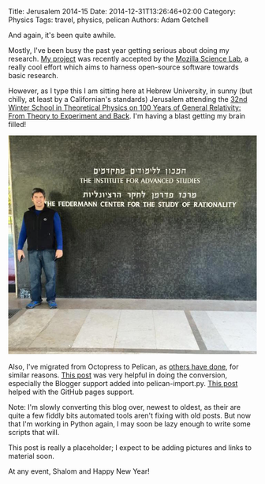 Title: Jerusalem 2014-15
Date: 2014-12-31T13:26:46+02:00
Category: Physics
Tags: travel, physics, pelican
Authors: Adam Getchell

And again, it's been quite awhile.

Mostly, I've been busy the past year getting serious about doing my research. [My project][1] was recently accepted by the [Mozilla Science Lab][1], a really cool effort which aims to harness open-source software towards basic research.

However, as I type this I am sitting here at Hebrew University, in sunny (but chilly, at least by a Californian's standards) Jerusalem attending the [32nd Winter School in Theoretical Physics on 100 Years of General Relativity: From Theory to Experiment and Back][3]. I'm having a blast getting my brain filled!

![IIAS](images/IIAS.jpg)

Also, I've migrated from Octopress to Pelican, as [others have done][4], for similar reasons. [This post][5] was very helpful in doing the conversion, especially the Blogger support added into pelican-import.py. [This post][6] helped with the GitHub pages support.

Note: I'm slowly converting this blog over, newest to oldest, as their are quite a few fiddly bits automated tools aren't fixing with old posts. But now that I'm working in Python again, I may soon be lazy enough to write some scripts that will.

This post is really a placeholder; I expect to be adding pictures and links to material soon.

At any event, Shalom and Happy New Year!

[1]: http://collaborate.mozillascience.org/projects/quantumGravity
[2]: http://mozillascience.org
[3]: http://www.as.huji.ac.il/schools/phys32
[4]: https://jakevdp.github.io/blog/2013/05/07/migrating-from-octopress-to-pelican/
[5]: http://code.mumak.net/2014/07/migrated-to-pelican.html
[6]: http://mathamy.com/migrating-to-github-pages-using-pelican.html
